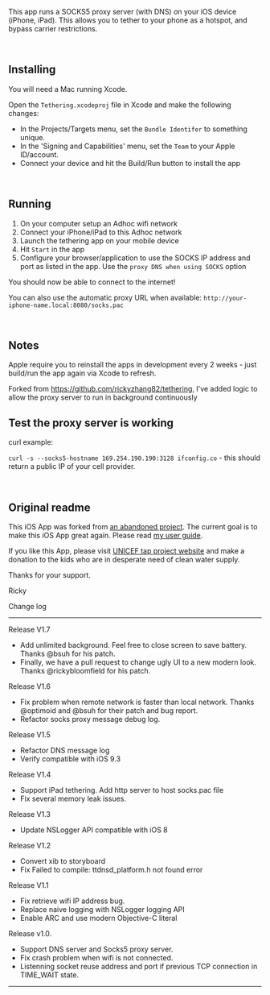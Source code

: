 This app runs a SOCKS5 proxy server (with DNS) on your iOS device (iPhone, iPad). This allows you to tether to your phone as a hotspot, and bypass carrier restrictions.

&nbsp; 


## Installing
You will need a Mac running Xcode.  

Open the `Tethering.xcodeproj` file in Xcode and make the following changes:  

 - In the Projects/Targets menu, set the `Bundle Identifer` to something unique. 
 - In the 'Signing and Capabilities' menu, set the `Team` to your Apple ID/account.
 - Connect your device and hit the Build/Run button to install the app

&nbsp;


## Running

1. On your computer setup an Adhoc wifi network
2. Connect your iPhone/iPad to this Adhoc network
3. Launch the tethering app on your mobile device
4. Hit `Start` in the app 
5. Configure your browser/application to use the SOCKS IP address and port as listed in the app. Use the `proxy DNS when using SOCKS` option

You should now be able to connect to the internet!  

You can also use the automatic proxy URL when available: `http://your-iphone-name.local:8080/socks.pac`  

&nbsp;

## Notes

Apple require you to reinstall the apps in development every 2 weeks - just build/run the app again via Xcode to refresh.

Forked from https://github.com/rickyzhang82/tethering, I've added logic to allow the proxy server to run in background continuously 



## Test the proxy server is working

curl example:  

`curl -s --socks5-hostname 169.254.190.190:3128 ifconfig.co`   - this should return a public IP of your cell provider. 





&nbsp; 

## Original readme

This iOS App was forked from [an abandoned project](https://code.google.com/p/iphone-socks-proxy/). The current goal is to make this iOS App great again. Please read [my user guide](https://github.com/rickyzhang82/tethering/wiki).

If you like this App, please visit [UNICEF tap project website](http://tap.unicefusa.org/) and make a donation to the kids who are in desperate need of clean water supply.

Thanks for your support.

Ricky

Change log

---
Release V1.7
* Add unlimited background. Feel free to close screen to save battery. Thanks @bsuh for his patch.
* Finally, we have a pull request to change ugly UI to a new modern look. Thanks @rickybloomfield for his patch.

Release V1.6
* Fix problem when remote network is faster than local network. Thanks @optimoid and @bsuh for their patch and bug report.
* Refactor socks proxy message debug log.

Release V1.5
* Refactor DNS message log
* Verify compatible with iOS 9.3

Release V1.4
* Support iPad tethering. Add http server to host socks.pac file
* Fix several memory leak issues.

Release V1.3
* Update NSLogger API compatible with iOS 8

Release V1.2
* Convert xib to storyboard
* Fix Failed to compile: ttdnsd_platform.h not found error

Release V1.1
* Fix retrieve wifi IP address bug.
* Replace naive logging with NSLogger logging API
* Enable ARC and use modern Objective-C literal

Release v1.0.
* Support DNS server and Socks5 proxy server.
* Fix crash problem when wifi is not connected.
* Listenning socket reuse address and port if previous TCP connection in TIME_WAIT state.

---
